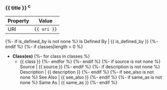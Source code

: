 ### {{ title }} <sup>c</sup>
Property | Value
--- | ---
URI | `{{ uri }}`
{%- if is_defined_by is not none %}
Is Defined By | {{ is_defined_by }}
{%- endif %}
{%- if classes|length > 0 %}
* **Class(es)**
{%- for class in classes %}
  * {{ class }}
{%- endfor %}
{%- endif %}
{%- if source is not none %}
Source | {{ source }}
{%- endif %}
{%- if description is not none %}
Description | {{ description }}
{%- endif %}
{%- if see_also is not none %}
See Also | {{ see_also }}
{%- endif %}
{%- if same_as is not none %}
Same As | {{ same_as }}
{%- endif %}
